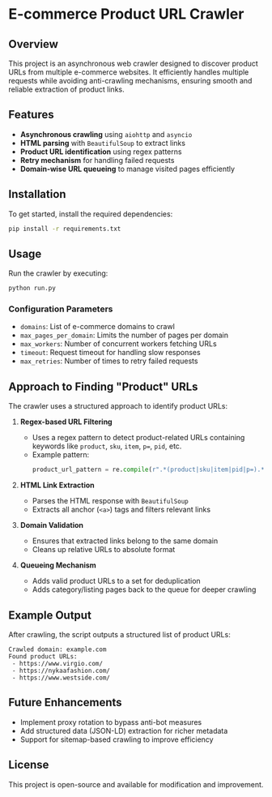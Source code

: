 # E-commerce Product URL Crawler

## Overview
This project is an asynchronous web crawler designed to discover product URLs from multiple e-commerce websites. It efficiently handles multiple requests while avoiding anti-crawling mechanisms, ensuring smooth and reliable extraction of product links.

## Features
- **Asynchronous crawling** using `aiohttp` and `asyncio`
- **HTML parsing** with `BeautifulSoup` to extract links
- **Product URL identification** using regex patterns
- **Retry mechanism** for handling failed requests
- **Domain-wise URL queueing** to manage visited pages efficiently

## Installation

To get started, install the required dependencies:

```bash
pip install -r requirements.txt
```

## Usage
Run the crawler by executing:

```bash
python run.py
```

### Configuration Parameters
- `domains`: List of e-commerce domains to crawl
- `max_pages_per_domain`: Limits the number of pages per domain
- `max_workers`: Number of concurrent workers fetching URLs
- `timeout`: Request timeout for handling slow responses
- `max_retries`: Number of times to retry failed requests

## Approach to Finding "Product" URLs

The crawler uses a structured approach to identify product URLs:

1. **Regex-based URL Filtering**
   - Uses a regex pattern to detect product-related URLs containing keywords like `product`, `sku`, `item`, `p=`, `pid`, etc.
   - Example pattern:
     ```python
     product_url_pattern = re.compile(r".*(product|sku|item|pid|p=).*", re.IGNORECASE)
     ```

2. **HTML Link Extraction**
   - Parses the HTML response with `BeautifulSoup`
   - Extracts all anchor (`<a>`) tags and filters relevant links

3. **Domain Validation**
   - Ensures that extracted links belong to the same domain
   - Cleans up relative URLs to absolute format

4. **Queueing Mechanism**
   - Adds valid product URLs to a set for deduplication
   - Adds category/listing pages back to the queue for deeper crawling

## Example Output

After crawling, the script outputs a structured list of product URLs:

```
Crawled domain: example.com
Found product URLs:
 - https://www.virgio.com/
 - https://nykaafashion.com/
 - https://www.westside.com/
```

## Future Enhancements
- Implement proxy rotation to bypass anti-bot measures
- Add structured data (JSON-LD) extraction for richer metadata
- Support for sitemap-based crawling to improve efficiency

## License
This project is open-source and available for modification and improvement.

